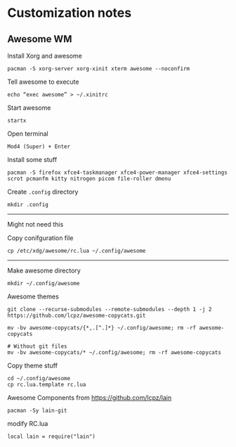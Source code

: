 # Customization notes

## Awesome WM
Install Xorg and awesome
```
pacman -S xorg-server xorg-xinit xterm awesome --noconfirm
```

Tell awesome to execute
```
echo “exec awesome” > ~/.xinitrc
```

Start awesome
```
startx
```

Open terminal
```
Mod4 (Super) + Enter
```

Install some stuff
```
pacman -S firefox xfce4-taskmanager xfce4-power-manager xfce4-settings scrot pcmanfm kitty nitrogen picom file-roller dmenu
```

Create `.config` directory
```
mkdir .config
```

***
Might not need this

Copy conifguration file
```
cp /etc/xdg/awesome/rc.lua ~/.config/awesome
```
***


Make awesome directory
```
mkdir ~/.config/awesome
```

Awesome themes
```
git clone --recurse-submodules --remote-submodules --depth 1 -j 2 https://github.com/lcpz/awesome-copycats.git

mv -bv awesome-copycats/{*,.[^.]*} ~/.config/awesome; rm -rf awesome-copycats

# Without git files
mv -bv awesome-copycats/* ~/.config/awesome; rm -rf awesome-copycats
```

Copy theme stuff
```
cd ~/.config/awesome
cp rc.lua.template rc.lua
```

Awesome Components from https://github.com/lcpz/lain
```
pacman -Sy lain-git
```

modify RC.lua
```
local lain = require("lain")
```